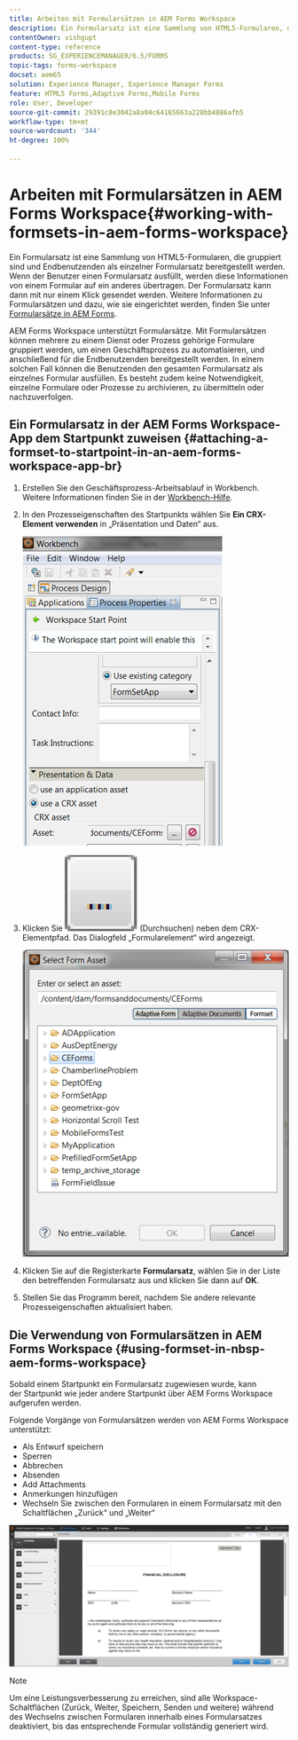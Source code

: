 ```yaml
---
title: Arbeiten mit Formularsätzen in AEM Forms Workspace
description: Ein Formularsatz ist eine Sammlung von HTML5-Formularen, die gruppiert sind und Endbenutzenden als einzelner Formularsatz bereitgestellt werden. Erfahren Sie, wie Sie in AEM Forms Workspace mit Formularsätzen arbeiten können.
contentOwner: vishgupt
content-type: reference
products: SG_EXPERIENCEMANAGER/6.5/FORMS
topic-tags: forms-workspace
docset: aem65
solution: Experience Manager, Experience Manager Forms
feature: HTML5 Forms,Adaptive Forms,Mobile Forms
role: User, Developer
source-git-commit: 29391c8e3042a8a04c64165663a228bb4886afb5
workflow-type: tm+mt
source-wordcount: '344'
ht-degree: 100%

---
```


# Arbeiten mit Formularsätzen in AEM Forms Workspace{#working-with-formsets-in-aem-forms-workspace}

Ein Formularsatz ist eine Sammlung von HTML5-Formularen, die gruppiert sind und Endbenutzenden als einzelner Formularsatz bereitgestellt werden. Wenn der Benutzer einen Formularsatz ausfüllt, werden diese Informationen von einem Formular auf ein anderes übertragen. Der Formularsatz kann dann mit nur einem Klick gesendet werden. Weitere Informationen zu Formularsätzen und dazu, wie sie eingerichtet werden, finden Sie unter [Formularsätze in AEM Forms](../../forms/using/formset-in-aem-forms.md).

AEM Forms Workspace unterstützt Formularsätze. Mit Formularsätzen können mehrere zu einem Dienst oder Prozess gehörige Formulare gruppiert werden, um einen Geschäftsprozess zu automatisieren, und anschließend für die Endbenutzenden bereitgestellt werden. In einem solchen Fall können die Benutzenden den gesamten Formularsatz als einzelnes Formular ausfüllen. Es besteht zudem keine Notwendigkeit, einzelne Formulare oder Prozesse zu archivieren, zu übermitteln oder nachzuverfolgen.

## Ein Formularsatz in der AEM Forms Workspace-App dem Startpunkt zuweisen  {#attaching-a-formset-to-startpoint-in-an-aem-forms-workspace-app-br}

1. Erstellen Sie den Geschäftsprozess-Arbeitsablauf in Workbench. Weitere Informationen finden Sie in der [Workbench-Hilfe](https://www.adobe.com/go/learn_aemforms_workbench_63_de).
1. In den Prozesseigenschaften des Startpunkts wählen Sie **Ein CRX-Element verwenden** in „Präsentation und Daten“ aus.

   ![1-3](assets/1-3.png)

1. Klicken Sie ![Durchsuchen](assets/browse.png) (Durchsuchen) neben dem CRX-Elementpfad. Das Dialogfeld „Formularelement“ wird angezeigt.

   ![2-1](assets/2-1.png)

1. Klicken Sie auf die Registerkarte **Formularsatz**, wählen Sie in der Liste den betreffenden Formularsatz aus und klicken Sie dann auf **OK**.

1. Stellen Sie das Programm bereit, nachdem Sie andere relevante Prozesseigenschaften aktualisiert haben. 

## Die Verwendung von Formularsätzen in AEM Forms Workspace {#using-formset-in-nbsp-aem-forms-workspace}

Sobald einem Startpunkt ein Formularsatz zugewiesen wurde, kann der Startpunkt wie jeder andere Startpunkt über AEM Forms Workspace aufgerufen werden.

Folgende Vorgänge von Formularsätzen werden von AEM Forms Workspace unterstützt:

* Als Entwurf speichern
* Sperren
* Abbrechen
* Absenden
* Add Attachments
* Anmerkungen hinzufügen
* Wechseln Sie zwischen den Formularen in einem Formularsatz mit den Schaltflächen „Zurück“ und „Weiter“

![3-1](assets/3-1.png)

>[!NOTE]
>
>Um eine Leistungsverbesserung zu erreichen, sind alle Workspace-Schaltflächen (Zurück, Weiter, Speichern, Senden und weitere) während des Wechselns zwischen Formularen innerhalb eines Formularsatzes deaktiviert, bis das entsprechende Formular vollständig generiert wird.
